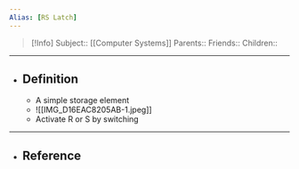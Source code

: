 ```yaml
---
Alias: [RS Latch]
---
```

> [!Info]
> Subject:: [[Computer Systems]]
> Parents:: 
> Friends:: 
> Children:: 
---
- ## Definition
	- A simple storage element
	- ![[IMG_D16EAC8205AB-1.jpeg]]
	- Activate R or S by switching 
---
- ## Reference